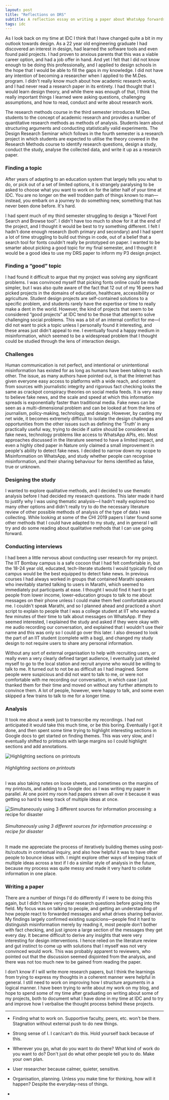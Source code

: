```yaml
---
layout: post
title: "Reflections on DRS"
subtitle: A reflection essay on writing a paper about WhatsApp forwards in my final semester at IDC.
tags: idc
---
```


As I look back on my time at IDC I think that I have changed quite a bit in my outlook towards design. As a 22 year old engineering graduate I had discovered an interest in design, had learned the software tools and even found paid projects. I had proven to anxious parents that this was a viable career option, and had a job offer in hand. And yet I felt that I did not know enough to be doing this professionally, and I applied to design schools in the hope that I would be able to fill the gaps in my knowledge. I did not have any intention of becoming a researcher when I applied to the M.Des. program. I didn't really know much about how academic research works, and I had never read a research paper in its entirety. I had thought that I would learn design theory, and while there was enough of that, I think the really important things I learned were asking questions, challenging assumptions, and how to read, conduct and write about research work.

The research methods course in the third semester introduces M.Des. students to the concept of academic research and provides a number of quantitative research methods as methods of analysis. Students learn about structuring arguments and conducting statistically valid experiments. The Design Research Seminar which follows in the fourth semester is a research project in which students are expected to utilise the theory covered in the Research Methods course to identify research questions, design a study, conduct the study, analyse the collected data, and write it up as a research paper.

### Finding a topic

After years of adapting to an education system that largely tells you what to do, or pick out of a set of limited options, it is strangely paralysing to be asked to choose what you want to work on for the latter half of your time at IDC. You are no longer on the well trodden path of things known to man—instead, you embark on a journey to do something new, something that has never been done before. It's hard.

I had spent much of my third semester struggling to design a “Novel Font Search and Browse tool”. I didn't have too much to show for it at the end of the project, and I thought it would be best to try something different. I felt I hadn't done enough research (both primary and secondary) and I had spent a lot of time struggling to build out things in code, out of a belief that a search tool for fonts couldn't really be prototyped on paper. I wanted to be smarter about picking a good topic for my final semester, and I thought it would be a good idea to use my DRS paper to inform my P3 design project.

### Finding a “good” topic

I had found it difficult to argue that my project was solving any significant problems. I was convinced myself that picking fonts online could be made simpler, but I was also quite aware of the fact that 12 out of my 16 peers had picked projects in the domains of education, healthcare, accessibility or agriculture. Student design projects are self-contained solutions to a specific problem, and students rarely have the expertise or time to really make a dent in the world. However, the kind of projects that seem to be considered “good projects” at IDC tend to be those that attempt to solve challenging social problems. This was a bit of an internal conflict for me—I did not want to pick a topic unless I personally found it interesting, and these areas just didn't appeal to me. I eventually found a happy medium in misinformation, which seemed to be a widespread problem that I thought could be studied through the lens of interaction design.

### Challenges

Human communication is not perfect, and intentional or unintentional misinformation has existed for as long as humans have been talking to each other. The issue, as many authors have pointed out, is that the Internet has given everyone easy access to platforms with a wide reach, and content from sources with journalistic integrity and rigorous fact checking looks the same as crackpot conspiracy theories on social media feeds. It is very easy to believe fake news, and the scale and speed at which this information spreads is exponentially faster than traditional media. Fake news can be seen as a multi-dimensional problem and can be looked at from the lens of journalism, policy-making, technology, and design. However, by casting my net wide, it becomes extremely difficult to isolate the design challenges and opportunities from the other issues such as defining the ‘Truth’ in any practically useful way, trying to decide if satire should be considered as fake news, technology problems like access to WhatsApp APIs, etc. Most approaches discussed in the literature seemed to have a limited impact, and even a highly cited paper in Nature only claimed a small improvement in people's ability to detect fake news. I decided to narrow down my scope to Misinformation on WhatsApp, and study whether people can recognise misinformation, and their sharing behaviour for items identified as false, true or unknown.

### Designing the study

I wanted to explore qualitative methods, and I decided to use thematic analysis before I had decided my research questions. This later made it hard to justify why I was using thematic analysis—I hadn't really explored too many other options and didn't really try to do the necessary literature review of other possible methods of analysis of the type of data I was collecting. While looking at some of the CHI 2019 papers I later found some other methods that I could have adapted to my study, and in general I will try and do some reading about qualitative methods that I can use going forward.

### Conducting interviews

I had been a little nervous about conducting user research for my project. The IIT Bombay campus is a safe cocoon that I had felt comfortable in, but the 18-24 year old, educated, tech-literate students I would typically find on campus would be the best equipped to detect fake news. In previous courses I had always worked in groups that contained Marathi speakers who inevitably started talking to users in Marathi, which seemed to immediately put participants at ease. I thought I would find it hard to get people from lower income, lower-education groups to talk to me about messages on their phone unless I could make them feel comfortable around me. I couldn't speak Marathi, and so I planned ahead and practiced a short script to explain to people that I was a college student at IIT who wanted a few minutes of their time to talk about messages on WhatsApp. If they seemed interested, I explained the study and asked if they were okay with me audio recording our conversation, and explained that I wouldn't use their name and this was only so I could go over this later. I also dressed to look the part of an IIT student (complete with a bag), and changed my study design to not require users to share any personal information.

Without any sort of external organisation to help with recruiting users, or really even a very clearly defined target audience, I eventually just steeled myself to go to the local station and recruit anyone who would be willing to talk to me. It turned out to not be as difficult as I had imagined. Some people were suspicious and did not want to talk to me, or were not comfortable with me recording our conversation, in which case I just thanked them for their time and moved on without any further attempts to convince them. A lot of people, however, were happy to talk, and some even skipped a few trains to talk to me for a longer time.

### Analysis

It took me about a week just to transcribe my recordings. I had not anticipated it would take this much time, or be this boring. Eventually I got it done, and then spent some time trying to highlight interesting sections in Google docs to get started on finding themes. This was very slow, and I eventually shifted to printouts with large margins so I could highlight sections and add annotations.

![Highlighting sections on printouts](https://gyanl.com/assets/drs-1.jpeg)

###### Highlighting sections on printouts

I was also taking notes on loose sheets, and sometimes on the margins of my printouts, and adding to a Google doc as I was writing my paper in parallel. At one point my room had papers strewn all over it because it was getting so hard to keep track of multiple ideas at once.

![Simultaneously using 3 different sources for information processing: a recipe for disaster](https://gyanl.com/assets/drs-2.jpeg)

###### Simultaneously using 3 different sources for information processing: a recipe for disaster

It made me appreciate the process of iteratively building themes using post-its/cutouts in contextual inquiry, and also how helpful it was to have other people to bounce ideas with. I might explore other ways of keeping track of multiple ideas across a text if I do a similar style of analysis in the future, because my process was quite messy and made it very hard to collate information in one place.

### Writing a paper

There are a number of things I'd do differently if I were to be doing this again, but I didn’t have very clear research questions before going into the field. My focus was on talking to people, and getting an understanding of how people react to forwarded messages and what drives sharing behavior. My findings largely confirmed existing suspicions—people find it hard to distinguish misinformation merely by reading it, most people don’t bother with fact checking, and just ignore a large section of the messages they get every day. It became difficult to derive any insights that were very interesting for design interventions. I hence relied on the literature review and gut instinct to come up with solutions that I myself was not very convinced would work. This was probably apparent to reviewers, who pointed out that the discussion seemed disjointed from the analysis, and there was not too much new to be gained from reading the paper.

I don’t know if I will write more research papers, but I think the learnings from trying to express my thoughts in a coherent manner were helpful in general. I still need to work on improving how I structure arguments in a logical manner. I have been trying to write about my work on my blog, and hope to spend some of my time after graduating on writing about some of my projects, both to document what I have done in my time at IDC and to try and improve how I verbalise the thought process behind these projects.

---

- Finding what to work on. Supportive faculty, peers, etc. won't be there. Stagnation without external push to do new things.

- Strong sense of I. I can/can't do this. Hold yourself back because of this.

- Wherever you go, what do you want to do there? What kind of work do you want to do? Don't just do what other people tell you to do. Make your own plan.

- User researcher because calmer, quieter, sensitive.

- Organisation, planning. Unless you make time for thinking, how will it happen? Despite the everyday-ness of things.

-
